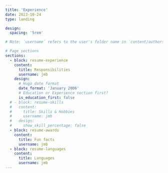 ```yaml
---
title: 'Experience'
date: 2023-10-24
type: landing

design:
  spacing: '5rem'

# Note: `username` refers to the user's folder name in `content/authors/`

# Page sections
sections:
  - block: resume-experience
    content:
      title: Responsibilities
      username: jmb
    design:
      # Hugo date format
      date_format: 'January 2006'
      # Education or Experience section first?
      is_education_first: false
  # - block: resume-skills
  #   content:
  #     title: Skills & Hobbies
  #     username: jmb
  #   design:
  #     show_skill_percentage: false
  - block: resume-awards
    content:
      title: Fun facts
      username: jmb
  - block: resume-languages
    content:
      title: Languages
      username: jmb
---
```

